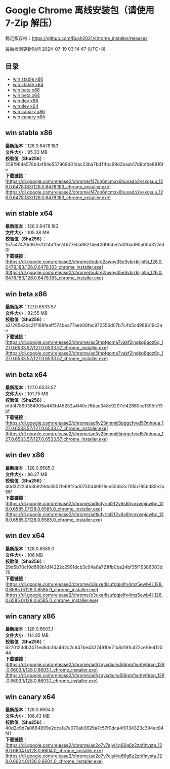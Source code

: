 # Google Chrome 离线安装包（请使用 7-Zip 解压）
稳定版存档：<https://github.com/Bush2021/chrome_installer/releases>

最后检测更新时间
2024-07-19 03:14:47 (UTC+8)


## 目录
* [win stable x86](https://github.com/Bush2021/chrome_installer?tab=readme-ov-file#win-stable-x86)
* [win stable x64](https://github.com/Bush2021/chrome_installer?tab=readme-ov-file#win-stable-x64)
* [win beta x86](https://github.com/Bush2021/chrome_installer?tab=readme-ov-file#win-beta-x86)
* [win beta x64](https://github.com/Bush2021/chrome_installer?tab=readme-ov-file#win-beta-x64)
* [win dev x86](https://github.com/Bush2021/chrome_installer?tab=readme-ov-file#win-dev-x86)
* [win dev x64](https://github.com/Bush2021/chrome_installer?tab=readme-ov-file#win-dev-x64)
* [win canary x86](https://github.com/Bush2021/chrome_installer?tab=readme-ov-file#win-canary-x86)
* [win canary x64](https://github.com/Bush2021/chrome_installer?tab=readme-ov-file#win-canary-x64)

## win stable x86
**最新版本**：126.0.6478.183  
**文件大小**：95.33 MB  
**校验值（Sha256）**：259f964e578b4af84e557969d31dac23ba7bd11fba69d2baab17d9bfde8816fe  
**下载链接**：[https://dl.google.com/release2/chrome/f47on6ncmxx6huvado2vskgsuu_126.0.6478.183/126.0.6478.183_chrome_installer.exe](https://dl.google.com/release2/chrome/f47on6ncmxx6huvado2vskgsuu_126.0.6478.183/126.0.6478.183_chrome_installer.exe)  

## win stable x64
**最新版本**：126.0.6478.183  
**文件大小**：105.38 MB  
**校验值（Sha256）**：157547470c167e7024df0e24677e0a98214e42df95be2d0f6ad90a00d327ed0f  
**下载链接**：[https://dl.google.com/release2/chrome/bubre2awpy35e3vbrrkljihl5i_126.0.6478.183/126.0.6478.183_chrome_installer.exe](https://dl.google.com/release2/chrome/bubre2awpy35e3vbrrkljihl5i_126.0.6478.183/126.0.6478.183_chrome_installer.exe)  

## win beta x86
**最新版本**：127.0.6533.57  
**文件大小**：92.55 MB  
**校验值（Sha256）**：a21285e2bc21f188feaff574bea77aeb08fac972556d07b7c4b5cd989b19c2ae  
**下载链接**：[https://dl.google.com/release2/chrome/ac5thpfgoma7vakf2jngkg6goz6q_127.0.6533.57/127.0.6533.57_chrome_installer.exe](https://dl.google.com/release2/chrome/ac5thpfgoma7vakf2jngkg6goz6q_127.0.6533.57/127.0.6533.57_chrome_installer.exe)  

## win beta x64
**最新版本**：127.0.6533.57  
**文件大小**：101.75 MB  
**校验值（Sha256）**：bfdf47890384008a443fd45252a4f40c76bae348c9207cf42660ca1395fc13bf  
**下载链接**：[https://dl.google.com/release2/chrome/acfiy25nmmlj5pggcfvvd57mhoua_127.0.6533.57/127.0.6533.57_chrome_installer.exe](https://dl.google.com/release2/chrome/acfiy25nmmlj5pggcfvvd57mhoua_127.0.6533.57/127.0.6533.57_chrome_installer.exe)  

## win dev x86
**最新版本**：128.0.6585.0  
**文件大小**：96.27 MB  
**校验值（Sha256）**：40d3222afb3b929dc6507fe69f2ad0750d40918ce50db3c705b795bd85e2a561  
**下载链接**：[https://dl.google.com/release2/chrome/adtkdyriol2f2v6s6hynxwpjowbq_128.0.6585.0/128.0.6585.0_chrome_installer.exe](https://dl.google.com/release2/chrome/adtkdyriol2f2v6s6hynxwpjowbq_128.0.6585.0/128.0.6585.0_chrome_installer.exe)  

## win dev x64
**最新版本**：128.0.6585.0  
**文件大小**：106 MB  
**校验值（Sha256）**：29d6b70cf9d669b1d14222c2991dcb3c04a0a721ffb0ba24bf35f16386003d75  
**下载链接**：[https://dl.google.com/release2/chrome/b3uxe4lsufpqjolfv4mz5ewb4i_128.0.6585.0/128.0.6585.0_chrome_installer.exe](https://dl.google.com/release2/chrome/b3uxe4lsufpqjolfv4mz5ewb4i_128.0.6585.0/128.0.6585.0_chrome_installer.exe)  

## win canary x86
**最新版本**：128.0.6603.1  
**文件大小**：114.95 MB  
**校验值（Sha256）**：6270123db2471ed6dcf6a462c2c647be43274910e71b8d19fc472ce10e412544  
**下载链接**：[https://dl.google.com/release2/chrome/adhzqyxdiurw5l6qrofwntyl6rxq_128.0.6603.1/128.0.6603.1_chrome_installer.exe](https://dl.google.com/release2/chrome/adhzqyxdiurw5l6qrofwntyl6rxq_128.0.6603.1/128.0.6603.1_chrome_installer.exe)  

## win canary x64
**最新版本**：128.0.6604.0  
**文件大小**：106.43 MB  
**校验值（Sha256）**：40d2e9d7a0664899e2dca1a7e070ab3629a7c57f0dca4f0134323c394ac84f41  
**下载链接**：[https://dl.google.com/release2/chrome/ac2o7v7ejyi4q66g6z2zbflnvsta_128.0.6604.0/128.0.6604.0_chrome_installer.exe](https://dl.google.com/release2/chrome/ac2o7v7ejyi4q66g6z2zbflnvsta_128.0.6604.0/128.0.6604.0_chrome_installer.exe)  

